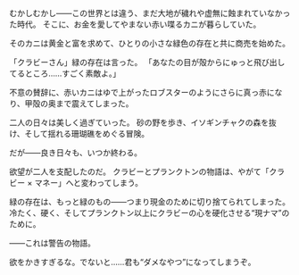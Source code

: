 <!-- title: Sea x Lovers -->

むかしむかし――この世界とは違う、まだ大地が穢れや虚無に蝕まれていなかった時代。
そこに、お金を愛してやまない赤い喋るカニが暮らしていた。

そのカニは黄金と富を求めて、ひとりの小さな緑色の存在と共に商売を始めた。

「クラビーさん」緑の存在は言った。
「あなたの目が殻からにゅっと飛び出してるところ……すごく素敵よ。」

不意の賛辞に、赤いカニはゆで上がったロブスターのようにさらに真っ赤になり、甲殻の奥まで震えてしまった。

二人の日々は美しく過ぎていった。
砂の野を歩き、イソギンチャクの森を抜け、そして揺れる珊瑚礁をめぐる冒険。

だが――良き日々も、いつか終わる。

欲望が二人を支配したのだ。
クラビーとプランクトンの物語は、やがて「クラビー × マネー」へと変わってしまう。

緑の存在は、もっと緑のもの――つまり現金のために切り捨てられてしまった。
冷たく、硬く、そしてプランクトン以上にクラビーの心を硬化させる“現ナマ”のために。

――これは警告の物語。

欲をかきすぎるな。でないと……君も“ダメなやつ”になってしまうぞ。
